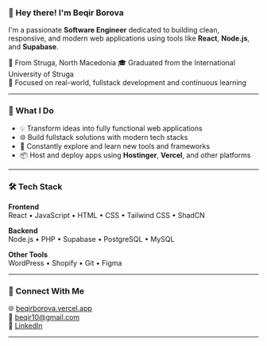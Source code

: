 ### 👋 Hey there! I'm Beqir Borova

I'm a passionate **Software Engineer** dedicated to building clean, responsive, and modern web applications using tools like **React**, **Node.js**, and **Supabase**.

📍  From Struga, North Macedonia 
🎓 Graduated from the International University of Struga  
🚀 Focused on real-world, fullstack development and continuous learning

---

### 💼 What I Do

- 💡 Transform ideas into fully functional web applications  
- 🌐 Build fullstack solutions with modern tech stacks  
- 🧠 Constantly explore and learn new tools and frameworks  
- 📦 Host and deploy apps using **Hostinger**, **Vercel**, and other platforms

---

### 🛠️ Tech Stack

**Frontend**  
React • JavaScript • HTML • CSS • Tailwind CSS • ShadCN

**Backend**  
Node.js • PHP • Supabase • PostgreSQL • MySQL

**Other Tools**  
WordPress • Shopify • Git • Figma

---

### 🔗 Connect With Me

🌐 [beqirborova.vercel.app](https://beqirborova.vercel.app)  
📧 [beqir10@gmail.com](mailto:beqir10@gmail.com)  
💼 [LinkedIn](https://www.linkedin.com/in/beqirborova)

---
